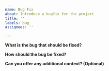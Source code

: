 ```yaml
---
name: Bug Fix
about: Introduce a bugfix for the project
title: ''
labels: bug
assignees: ''

---
```


**What is the bug that should be fixed?**


**How should the bug be fixed?**


**Can you offer any additional context? (Optional)**
